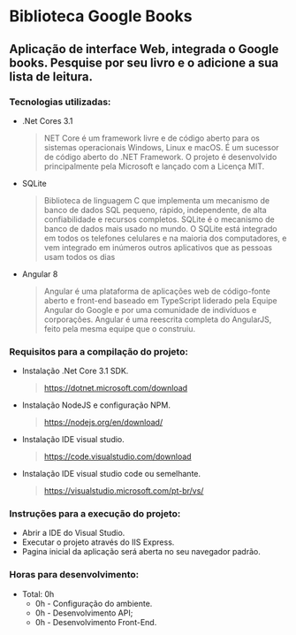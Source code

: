 # Biblioteca Google Books
## Aplicação de interface Web, integrada o Google books. Pesquise por seu livro e o adicione a sua lista de leitura.

### Tecnologias utilizadas:
- .Net Cores 3.1
    > NET Core é um framework livre e de código aberto para os sistemas operacionais Windows, Linux e macOS. É um sucessor de código aberto do .NET Framework. O projeto é desenvolvido principalmente pela Microsoft e lançado com a Licença MIT.
- SQLite
    > Biblioteca de linguagem C que implementa um mecanismo de banco de dados SQL pequeno, rápido, independente, de alta confiabilidade e recursos completos. SQLite é o mecanismo de banco de dados mais usado no mundo. O SQLite está integrado em todos os telefones celulares e na maioria dos computadores, e vem integrado em inúmeros outros aplicativos que as pessoas usam todos os dias
- Angular 8
    > Angular é uma plataforma de aplicações web de código-fonte aberto e front-end baseado em TypeScript liderado pela Equipe Angular do Google e por uma comunidade de indivíduos e corporações. Angular é uma reescrita completa do AngularJS, feito pela mesma equipe que o construiu.
    
### Requisitos para a compilação do projeto:
- Instalação .Net Core 3.1 SDK.
    > https://dotnet.microsoft.com/download 
- Instalação NodeJS e configuração NPM.
    > https://nodejs.org/en/download/ 
- Instalação IDE visual studio.
    > https://code.visualstudio.com/download
- Instalação IDE visual studio code ou semelhante.
    > https://visualstudio.microsoft.com/pt-br/vs/ 

### Instruções para a execução do projeto:
- Abrir a IDE do Visual Studio.
- Executar o projeto através do IIS Express.
- Pagina inicial da aplicação será aberta no seu navegador padrão.

### Horas para desenvolvimento:
- Total: 0h 
    - 0h - Configuração do ambiente.
    - 0h - Desenvolvimento API;
    - 0h - Desenvolvimento Front-End.
